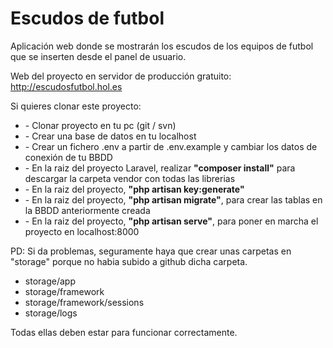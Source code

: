 # Escudos de futbol

Aplicación web donde se mostrarán los escudos de los equipos de futbol que se inserten desde el panel de usuario.

Web del proyecto en servidor de producción gratuito: <a href="http://escudosfutbol.hol.es">http://escudosfutbol.hol.es</a>

<p>Si quieres clonar este proyecto:</p>
<ul>
	<li>- Clonar proyecto en tu pc (git / svn)</li>
	<li>- Crear una base de datos en tu localhost</li>
	<li>- Crear un fichero .env a partir de .env.example y cambiar los datos de conexión de tu BBDD</li>
	<li>- En la raiz del proyecto Laravel, realizar <b>"composer install"</b> para descargar la carpeta vendor con todas las librerias</li>
	<li>- En la raiz del proyecto, <b>"php artisan key:generate"</b></li>
	<li>- En la raiz del proyecto, <b>"php artisan migrate"</b>, para crear las tablas en la BBDD anteriormente creada</li>
	<li>- En la raiz del proyecto, <b>"php artisan serve"</b>, para poner en marcha el proyecto en localhost:8000</li>
</ul>

PD: Si da problemas, seguramente haya que crear unas carpetas en "storage" porque no habia subido a github dicha carpeta.
- storage/app
- storage/framework
- storage/framework/sessions
- storage/logs

Todas ellas deben estar para funcionar correctamente.